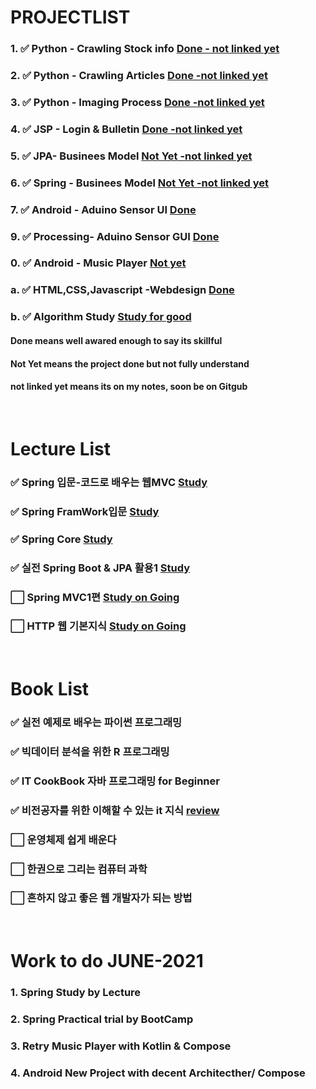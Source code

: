 # PROJECTLIST
### 1. :white_check_mark: Python - Crawling Stock info [Done - not linked yet]()
### 2. :white_check_mark: Python - Crawling Articles [Done  -not linked yet]() 
### 3. :white_check_mark: Python - Imaging Process [Done  -not linked yet]()
### 4. :white_check_mark: JSP - Login & Bulletin [Done  -not linked yet]()
### 5. :white_check_mark: JPA- Businees Model  [Not Yet  -not linked yet]()
### 6. :white_check_mark: Spring - Businees Model [Not Yet  -not linked yet]()
### 7. :white_check_mark: Android - Aduino Sensor UI [Done](https://github.com/minchjung/Android)
### 9. :white_check_mark: Processing- Aduino Sensor GUI [Done](https://github.com/minchjung/processing3.0)
### 0. :white_check_mark: Android - Music Player [Not yet](https://github.com/minchjung/Android)
### a. :white_check_mark: HTML,CSS,Javascript -Webdesign [Done]() 
### b. :white_check_mark: Algorithm Study [Study for good]()
#### Done means well awared enough to say its skillful
#### Not Yet means the project done but not fully understand
#### not linked yet means its on my notes, soon be on Gitgub


</br>  

# Lecture List
### :white_check_mark: Spring 입문-코드로 배우는 웹MVC [Study]()
### :white_check_mark: Spring FramWork입문 [Study]()
### :white_check_mark: Spring Core [Study]()
### :white_check_mark: 실전 Spring Boot & JPA 활용1 [Study]()
### :white_large_square: Spring MVC1편  [Study on Going]()
### :white_large_square: HTTP 웹 기본지식 [Study on Going]()
</br>  

# Book List 
### :white_check_mark: 실전 예제로 배우는 파이썬 프로그래밍 
### :white_check_mark: 빅데이터 분석을 위한 R 프로그래밍 
### :white_check_mark: IT CookBook 자바 프로그래밍 for Beginner 
### :white_check_mark: 비전공자를 위한 이해할 수 있는 it 지식  [review]()  
### :white_large_square: 운영체제 쉽게 배운다
### :white_large_square: 한권으로 그리는 컴퓨터 과학 
### :white_large_square: 흔하지 않고 좋은 웹 개발자가 되는 방법
</br>  

# Work to do JUNE-2021
### 1. Spring Study by Lecture 
### 2. Spring Practical trial by BootCamp
### 3. Retry Music Player with Kotlin & Compose
### 4. Android New Project with decent Architecther/ Compose 
